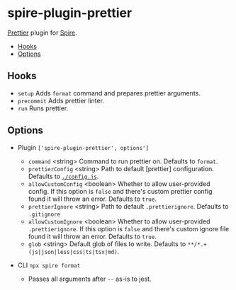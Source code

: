 # spire-plugin-prettier

[Prettier](https://prettier.io/) plugin for
[Spire](https://github.com/researchgate/spire).

<!-- START doctoc generated TOC please keep comment here to allow auto update -->
<!-- DON'T EDIT THIS SECTION, INSTEAD RE-RUN doctoc TO UPDATE -->

- [Hooks](#hooks)
- [Options](#options)

<!-- END doctoc generated TOC please keep comment here to allow auto update -->

## Hooks

- `setup` Adds `format` command and prepares prettier arguments.
- `precommit` Adds prettier linter.
- `run` Runs prettier.

## Options

- Plugin `['spire-plugin-prettier', options']`

  - `command` \<string\> Command to run prettier on. Defaults to `format`.
  - `prettierConfig` \<string\> Path to default [prettier] configuration.
    Defaults to [`./config.js`](./config.js).
  - `allowCustomConfig` \<boolean\> Whether to allow user-provided config. If
    this option is `false` and there's custom prettier config found it will
    throw an error. Defaults to `true`.
  - `prettierIgnore` \<string\> Path to default `.prettierignore`. Defaults to
    `.gitignore`
  - `allowCustomIgnore` \<boolean\> Whether to allow user-provided
    `.prettierignore`. If this option is `false` and there's custom ignore file
    found it will throw an error. Defaults to `true`.
  - `glob` \<string\> Default glob of files to write. Defaults to
    `**/*.+(js|json|less|css|ts|tsx|md)`.

- CLI `npx spire format`
  - Passes all arguments after `--` as-is to jest.

